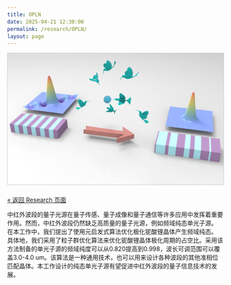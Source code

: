 ```yaml
---
title: OPLN
date: 2025-04-21 12:30:00
permalink: /research/OPLN/
layout: page
---
```


<img src="/research/OPLN.png" alt="OPLN" style="max-width:100%; height:auto; border:1px solid #ccc;" />

<p style="margin-top: 1.5em;">
  <a href="/research/">« 返回 Research 页面</a>
</p>

中红外波段的量子光源在量子传感、量子成像和量子通信等许多应用中发挥着重要作用。然而，中红外波段仍然缺乏高质量的量子光源，例如频域纯态单光子源。 在本工作中，我们提出了使用元启发式算法优化极化铌酸锂晶体产生频域纯态。 具体地，我们采用了粒子群优化算法来优化铌酸锂晶体极化周期的占空比。采用该方法制备的单光子源的频域纯度可以从0.820提高到0.998，波长可调范围可以覆盖3.0-4.0 um。该算法是一种通用技术，也可以用来设计各种波段的其他准相位匹配晶体。本工作设计的纯态单光子源有望促进中红外波段的量子信息技术的发展。